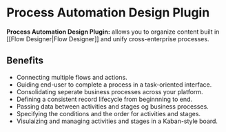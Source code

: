 # Process Automation Design Plugin
**Process Automation Design Plugin:** allows you to organize content built in [[Flow Designer|Flow Designer]] and unify cross-enterprise processes.

## Benefits
  - Connecting multiple flows and actions.
  - Guiding end-user to complete a process in a task-oriented interface.
  - Consolidating seperate business processes across your platform.
  - Defining a consistent record lifecycle from beginnning to end.
  - Passing data between activities and stages og business processes.
  - Specifying the conditions and the order for activities and stages.
  - Visulaizing and managing activities and stages in a Kaban-style board.